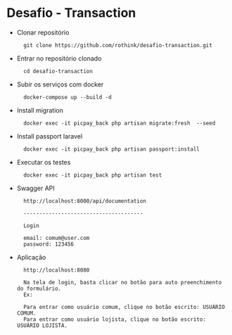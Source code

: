 # Desafio - Transaction

- Clonar repositório
    > 
        git clone https://github.com/rothink/desafio-transaction.git


- Entrar no repositório clonado
    > 
        cd desafio-transaction


- Subir os serviços com docker
    > 
        docker-compose up --build -d


- Install migration
    > 
        docker exec -it picpay_back php artisan migrate:fresh  --seed

- Install passport laravel
  >
        docker exec -it picpay_back php artisan passport:install        

- Executar os testes 
    >  
        docker exec -it picpay_back php artisan test
        
- Swagger API
    >  
        http://localhost:8000/api/documentation
        
        --------------------------------------
        
        Login
        
        email: comum@user.com
        password: 123456

- Aplicação
    >  
        http://localhost:8080
        
        Na tela de login, basta clicar no botão para auto preenchimento do formulário.
        Ex:
        
        Para entrar como usuário comum, clique no botão escrito: USUÁRIO COMUM.
        Para entrar como usuário lojista, clique no botão escrito: USUÁRIO LOJISTA.

        
